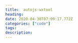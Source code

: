 ```yaml
---
title:  autojs-wxtool
heading: 
date: 2020-04-30T07:09:17.772Z
categories: ["code"]
tags: 
description: 
---
```


